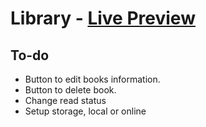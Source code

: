# Library - [Live Preview](https://robisonwebdev.github.io/Library/)

## To-do
- Button to edit books information.
- Button to delete book.
- Change read status
- Setup storage, local or online